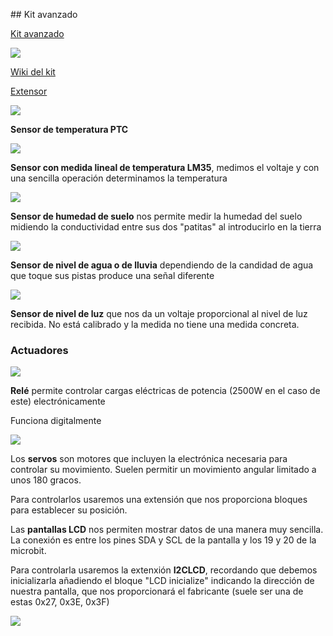 ## Kit avanzado

[Kit avanzado](https://tienda.bricogeek.com/microbit/1686-starter-kit-sensores-37-en-1-para-microbit.html)

![](https://raw.githubusercontent.com/javacasm/RoboticaII-24/main/images/starter-kit-sensores-37-en-1-para-microbit.jpeg)

[Wiki del kit](https://wiki.keyestudio.com/KS0361(KS0365)_keyestudio_37_in_1_Starter_Kit_for_BBC_micro:bit)


[Extensor](https://tienda.bricogeek.com/microbit/1706-keyestudio-shield-para-sensores-v2-para-microbit.html)

![](https://raw.githubusercontent.com/javacasm/RoboticaII-24/main/images/Sensor_Temp_PTC.png)

**Sensor de temperatura PTC**

![](https://raw.githubusercontent.com/javacasm/RoboticaII-24/main/images/Sensor_Temp_Linear_LM35.png)

**Sensor con medida lineal de temperatura LM35**, medimos el voltaje y con una sencilla operación determinamos la temperatura

![](https://raw.githubusercontent.com/javacasm/RoboticaII-24/main/images/sensor_humedad_suelo.png)

**Sensor de humedad de suelo** nos permite medir la humedad del suelo midiendo la conductividad entre sus dos "patitas" al introducirlo en la tierra


![](https://raw.githubusercontent.com/javacasm/RoboticaII-24/main/images/sensor_nivel_agua.png)

**Sensor de nivel de agua o de lluvia** dependiendo de la candidad de agua que toque sus pistas produce una señal diferente 

![](https://raw.githubusercontent.com/javacasm/RoboticaII-24/main/images/sensor_LDR.png)

**Sensor de nivel de luz** que nos da un voltaje proporcional al nivel de luz recibida. No está calibrado y la medida no tiene una medida concreta.


### Actuadores

![](https://raw.githubusercontent.com/javacasm/RoboticaII-24/main/images/actuador_rele.png)

**Relé** permite controlar cargas eléctricas de potencia (2500W en el caso de este) electrónicamente

Funciona digitalmente


![](https://raw.githubusercontent.com/javacasm/RoboticaII-24/main/images/actuador_servo.png)

Los **servos** son motores que incluyen la electrónica necesaria para controlar su movimiento. Suelen permitir un movimiento angular limitado a unos 180 gracos.

Para controlarlos usaremos una extensión que nos proporciona bloques para establecer su posición.

Las **pantallas LCD** nos permiten mostrar datos de una manera muy sencilla. La conexión es entre los pines SDA y SCL de la pantalla y los 19 y 20 de la microbit.

Para controlarla usaremos la extenxión **I2CLCD**, recordando que debemos inicializarla añadiendo el bloque "LCD inicialize" indicando la dirección de nuestra pantalla, que nos proporcionará el fabricante (suele ser una de estas 0x27, 0x3E, 0x3F)

![](https://raw.githubusercontent.com/javacasm/RoboticaII-24/main/images/lcd_init.png)


